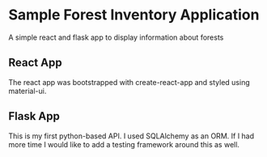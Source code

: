 # Sample Forest Inventory Application
A simple react and flask app to display information about forests

## React App
The react app was bootstrapped with create-react-app and styled using material-ui.

## Flask App
This is my first python-based API. I used SQLAlchemy as an ORM. If I had more time I would like to add a testing framework around this as well.
